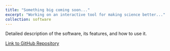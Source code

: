 ```yaml
---
title: "Something big coming soon..."
excerpt: "Working on an interactive tool for making science better..."
collection: software
---
```


Detailed description of the software, its features, and how to use it.

[Link to GitHub Repository](https://github.com/username/repo) 